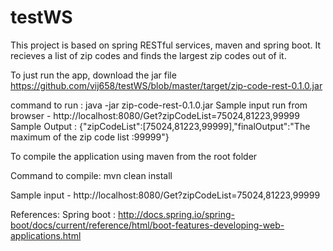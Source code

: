 # testWS
This project is based on spring RESTful services, maven and spring boot. 
It recieves a list of zip codes and finds the largest zip codes out of it.

To just run the app, download the jar file 
https://github.com/vij658/testWS/blob/master/target/zip-code-rest-0.1.0.jar

command to run : java -jar zip-code-rest-0.1.0.jar
Sample input run from browser - http://localhost:8080/Get?zipCodeList=75024,81223,99999
Sample Output : {"zipCodeList":[75024,81223,99999],"finalOutput":"The maximum of the zip code list :99999"}

To compile the application using maven from the root folder

Command to compile: mvn clean install

Sample input - http://localhost:8080/Get?zipCodeList=75024,81223,99999

References:
Spring boot : http://docs.spring.io/spring-boot/docs/current/reference/html/boot-features-developing-web-applications.html
